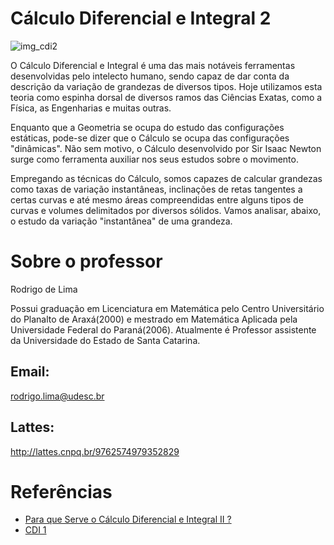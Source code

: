 # Cálculo Diferencial e Integral 2
![img_cdi2](https://github.com/hertonnn/UDESC_Ciencia_da_Computacao/blob/master/utils/img/img_cdi2.jpg)

O Cálculo Diferencial e Integral é uma das mais notáveis ferramentas desenvolvidas pelo intelecto humano, sendo capaz de dar conta da descrição da variação de grandezas de diversos tipos. Hoje utilizamos esta teoria como espinha dorsal de diversos ramos das Ciências Exatas, como a Física, as Engenharias e muitas outras.

Enquanto que a Geometria se ocupa do estudo das configurações estáticas, pode-se dizer que o Cálculo se ocupa das configurações "dinâmicas". Não sem motivo, o Cálculo desenvolvido por Sir Isaac Newton surge como ferramenta auxiliar nos seus estudos sobre o movimento.

Empregando as técnicas do Cálculo, somos capazes de calcular grandezas como taxas de variação instantâneas, inclinações de retas tangentes a certas curvas e até mesmo áreas compreendidas entre alguns tipos de curvas e volumes delimitados por diversos sólidos. Vamos analisar, abaixo, o estudo da variação "instantânea" de uma grandeza.

# Sobre o professor
Rodrigo de Lima

Possui graduação em Licenciatura em Matemática pelo Centro Universitário do Planalto de Araxá(2000) e mestrado em Matemática Aplicada pela Universidade Federal do Paraná(2006). Atualmente é Professor assistente da Universidade do Estado de Santa Catarina.
## Email:
rodrigo.lima@udesc.br
## Lattes:
http://lattes.cnpq.br/9762574979352829
# Referências 
- [Para que Serve o Cálculo Diferencial e Integral II ?](https://www.math.tecnico.ulisboa.pt/~jpnunes/AMIII/whyam3/porquecii.html)
- [CDI 1](https://www.ime.usp.br/~jeancb/mat0111.html)

